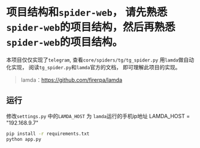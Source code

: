 
# 项目结构和`spider-web`， 请先熟悉`spider-web`的项目结构，然后再熟悉`spider-web`的项目结构。


本项目仅仅实现了`telegram`, 查看`core/spiders/tg/tg_spider.py` 用`lamda`做自动化实现， 
阅读`tg_spider.py`和`lamda`官方的文档， 即可理解此项目的实现。

> lamda：https://github.com/firerpa/lamda



## 运行
修改`settings.py` 中的`LAMDA_HOST` 为 `lamda`运行的手机ip地址
LAMDA_HOST = "192.168.9.7"

```bash
pip install -r requirements.txt
python app.py
```
